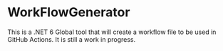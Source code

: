 # WorkFlowGenerator

This is a .NET 6 Global tool that will create a workflow file to be used in GitHub Actions. It is still a work in progress.

